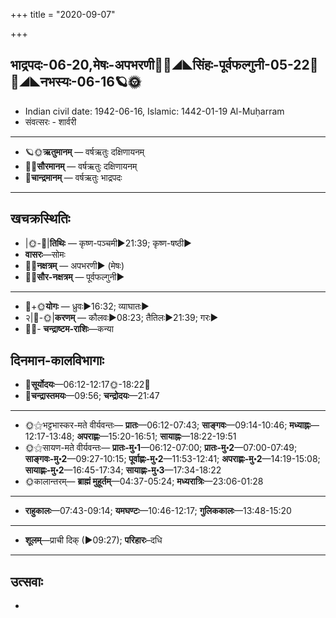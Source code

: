 +++
title = "2020-09-07"

+++
## भाद्रपदः-06-20,मेषः-अपभरणी🌛🌌◢◣सिंहः-पूर्वफल्गुनी-05-22🌌🌞◢◣नभस्यः-06-16🪐🌞
- Indian civil date: 1942-06-16, Islamic: 1442-01-19 Al-Muḥarram
- संवत्सरः - शार्वरी
___________________
- 🪐🌞**ऋतुमानम्** — वर्षऋतुः दक्षिणायनम्
- 🌌🌞**सौरमानम्** — वर्षऋतुः दक्षिणायनम्
- 🌛**चान्द्रमानम्** — वर्षऋतुः भाद्रपदः
___________________


## खचक्रस्थितिः
- |🌞-🌛|**तिथिः** — कृष्ण-पञ्चमी►21:39; कृष्ण-षष्ठी►  
- **वासरः**—सोमः  
- 🌌🌛**नक्षत्रम्** — अपभरणी► (मेषः)  
- 🌌🌞**सौर-नक्षत्रम्** — पूर्वफल्गुनी►  
___________________
- 🌛+🌞**योगः** — ध्रुवः►16:32; व्याघातः►  
- २|🌛-🌞|**करणम्** — कौलवः►08:23; तैतिलः►21:39; गरः►  
- 🌌🌛- **चन्द्राष्टम-राशिः**—कन्या  


## दिनमान-कालविभागाः
- 🌅**सूर्योदयः**—06:12-12:17🌞️-18:22🌇  
- 🌛**चन्द्रास्तमयः**—09:56; **चन्द्रोदयः**—21:47  
___________________
- 🌞⚝भट्टभास्कर-मते वीर्यवन्तः— **प्रातः**—06:12-07:43; **साङ्गवः**—09:14-10:46; **मध्याह्नः**—12:17-13:48; **अपराह्णः**—15:20-16:51; **सायाह्नः**—18:22-19:51  
- 🌞⚝सायण-मते वीर्यवन्तः— **प्रातः-मु॰1**—06:12-07:00; **प्रातः-मु॰2**—07:00-07:49; **साङ्गवः-मु॰2**—09:27-10:15; **पूर्वाह्णः-मु॰2**—11:53-12:41; **अपराह्णः-मु॰2**—14:19-15:08; **सायाह्णः-मु॰2**—16:45-17:34; **सायाह्णः-मु॰3**—17:34-18:22  
- 🌞कालान्तरम्— **ब्राह्मं मुहूर्तम्**—04:37-05:24; **मध्यरात्रिः**—23:06-01:28  
___________________
- **राहुकालः**—07:43-09:14; **यमघण्टः**—10:46-12:17; **गुलिककालः**—13:48-15:20  
___________________
- **शूलम्**—प्राची दिक् (►09:27); **परिहारः**–दधि  
___________________

## उत्सवाः
- 
